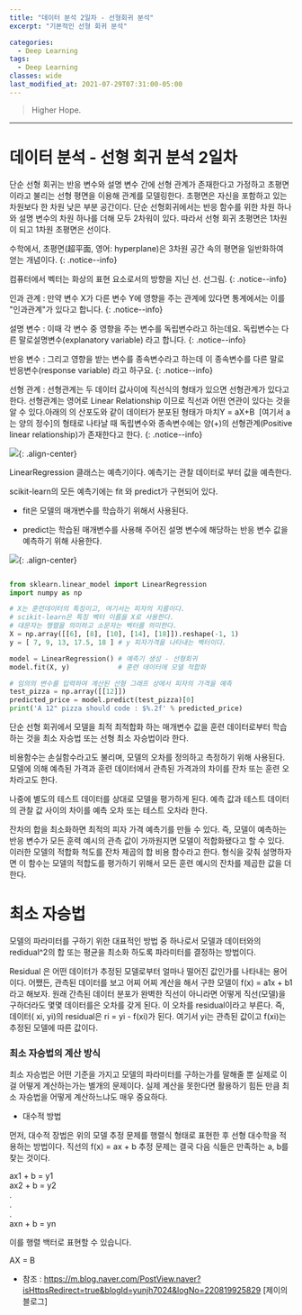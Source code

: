 ```yaml
---
title: "데이터 분석 2일차 - 선형회귀 분석"
excerpt: "기본적인 선형 회귀 분석"

categories:
  - Deep Learning
tags:
  - Deep Learning
classes: wide
last_modified_at: 2021-07-29T07:31:00-05:00
---
```


> Higher Hope. 

***

# 데이터 분석 - 선형 회귀 분석 2일차 

단순 선형 회귀는 반응 변수와 설명 변수 간에 선형 관계가 존재한다고 가정하고 초평면이라고 불리는 선형 평면을 이용해 관계를 모델링한다. 초평면은 자신을 포함하고 있는 차원보다 한 차원 낮은 부분 공간이다. 단순 선형회귀에서는 반응 함수를 위한 차원 하나와 설명 변수의 차원 하나를 더해 모두 2차워이 있다. 따라서 선형 회귀 초평면은 1차원이 되고 1차원 초평면은 선이다. 

수학에서, 초평면(超平面, 영어: hyperplane)은 3차원 공간 속의 평면을 일반화하여 얻는 개념이다.
{: .notice--info}

컴퓨터에서 벡터는 화상의 표현 요소로서의 방향을 지닌 선. 선그림.
{: .notice--info}

인과 관계 : 만약 변수 X가 다른 변수 Y에 영향을 주는 관계에 있다면 통계에서는 이를 "인과관계"가 있다고 합니다.
{: .notice--info}

설명 변수 : 이때 각 변수 중 영향을 주는 변수를 독립변수라고 하는데요. 독립변수는 다른 말로설명변수(explanatory variable) 라고 합니다.
{: .notice--info}

반응 변수 : 그리고 영향을 받는 변수를 종속변수라고 하는데 이 종속변수를 다른 말로 반응변수(response variable) 라고 하구요.
{: .notice--info}

선형 관계 : 선형관계는 두 데이터 값사이에 직선식의 형태가 있으면 선형관계가 있다고 한다. 선형관계는 영어로 Linear Relationship 이므로 직선과 어떤 연관이 있다는 것을 알 수 있다.아래의 의 산포도와 같이 데이터가 분포된 형태가 마치Y = aX+B  [여기서 a는 양의 정수]의 형태로 나타날 때 독립변수와 종속변수에는 양(+)의 선형관계(Positive linear relationship)가 존재한다고 한다.
{: .notice--info}

![](https://keepinmindsh.github.io/lines/assets/img/dataanalysys_20210813.png){: .align-center} 


LinearRegression 클래스는 예측기이다. 예측기는 관찰 데이터로 부터 값을 예측한다. 

 

scikit-learn의 모든 예측기에는 fit 와 predict가 구현되어 있다. 

- fit은 모델의 매개변수를 학습하기 위해서 사용된다. 

- predict는 학습된 매개변수를 사용해 주어진 설명 변수에 해당하는 반응 변수 값을 예측하기 위해 사용한다. 

![](https://keepinmindsh.github.io/lines/assets/img/dataanalysys_20210812.png){: .align-center} 

```python

from sklearn.linear_model import LinearRegression
import numpy as np

# X는 훈련데이터의 특징이고, 여기서는 피자의 지름이다.
# scikit-learn은 특징 벡터 이름을 X로 사용한다.
# 대문자는 행렬을 의미하고 소문자는 벡터를 의미한다.
X = np.array([[6], [8], [10], [14], [18]]).reshape(-1, 1)
y = [ 7, 9, 13, 17.5, 18 ] # y 피자가격을 나타내는 벡터이다.

model = LinearRegression() # 예측기 생성 - 선형회귀
model.fit(X, y)            # 훈련 데이터에 모델 적합화

# 임의의 변수를 입력하여 계산된 선형 그래프 상에서 피자의 가격을 예측
test_pizza = np.array([[12]])
predicted_price = model.predict(test_pizza)[0]
print('A 12" pizza should code : $%.2f' % predicted_price)

```
 

단순 선형 회귀에서 모델을 최적 최적합화 하는 매개변수 값을 훈련 데이터로부터 학습하는 것을 최소 자승법 또는 선형 최소 자승법이라 한다.  

비용함수는 손실함수라고도 불리며, 모델의 오차를 정의하고 측정하기 위해 사용된다. 모델에 의해 예측된 가격과 훈련 데이터에서 관측된 가격과의 차이를 잔차 또는 훈련 오차라고도 한다.   

나중에 별도의 테스트 데이터를 상대로 모델을 평가하게 된다. 예측 값과 테스트 데이터의 관찰 값 사이의 차이를 예측 오차 또는 테스트 오차라 한다.  

잔차의 합을 최소화하면 최적의 피자 가격 예측기를 만들 수 있다. 즉, 모델이 예측하는 반응 변수가 모든 훈력 예시의 관측 값이 가까원지면 모델이 적합화됐다고 할 수 있다. 
이러한 모델의 적합화 척도를 잔차 제곱의 합 비용 함수라고 한다. 형식을 갖춰 설명하자면 이 함수는 모델의 적합도를 평가하기 위해서 모든 훈련 예시의 잔차를 제곱한 값을 더한다.  

# 최소 자승법

모델의 파라미터를 구하기 위한 대표적인 방법 중 하나로서 모델과 데이터와의 redidual^2의 합 또는 평균을 최소화 하도록 파라미터를 결정하는 방법이다.  

Residual 은 어떤 데이터가 추정된 모델로부터 얼마나 떨어진 값인가를 나타내는 용어이다. 어쨌든, 관측된 데이터를 보고 어찌 어찌 계산을 해서 구한 모델이 f(x) = a1x + b1 라고 해보자. 원래 간측된 데이터 분포가 완벽한 직선이 아니라면 어떻게 직선(모델)을 구하더라도 몇몇 데이터를은 오차를 갖게 된다. 이 오차를 residual이라고 부른다. 즉, 데이터( xi, yi)의 residual은 ri = yi - f(xi)가 된다. 여기서 yi는 관측된 값이고 f(xi)는 추정된 모델에 따른 값이다.  

### 최소 자승법의 계산 방식 

최소 자승법은 어떤 기준을 가지고 모델의 파라미터를 구하는가를 말해줄 뿐 실제로 이걸 어떻게 계산하는가는 별개의 문제이다. 실제 계산을 못한다면 활용하기 힘든 만큼 최소 자승법을 어떻게 계산하느냐도 매우 중요하다. 


 - 대수적 방법

 먼저, 대수적 장법은 위의 모델 추정 문제를 행렬식 형태로 표현한 후 선형 대수학을 적용하는 방법이다. 직선의 f(x) = ax + b 추정 문제는 
 결국 다음 식들은 만족하는 a, b를 찾는 것이다.  

  ax1 + b = y1  
  ax2 + b = y2  
  .  
  .  
  .  
  axn + b = yn  

  이를 행렬 백터로 표현할 수 있습니다. 

  AX = B




- 참조 : <https://m.blog.naver.com/PostView.naver?isHttpsRedirect=true&blogId=yunjh7024&logNo=220819925829> [제이의 블로그]